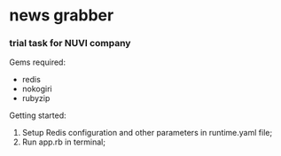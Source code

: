 # news grabber
### trial task for NUVI company

Gems required:
* redis
* nokogiri
* rubyzip

Getting started:
1. Setup Redis configuration and other parameters in runtime.yaml file;
2. Run app.rb in terminal;
